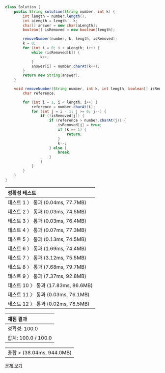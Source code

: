 ```java
class Solution {
    public String solution(String number, int k) {
        int length = number.length();
        int aLength = length - k;
        char[] answer = new char[aLength];
        boolean[] isRemoved = new boolean[length];

        removeNumber(number, k, length, isRemoved);
        k = 0;
        for (int i = 0; i < aLength; i++) {
            while (isRemoved[k]) {
                k++;
            }
            answer[i] = number.charAt(k++);
        }
        return new String(answer);
    }

    void removeNumber(String number, int k, int length, boolean[] isRemoved) {
        char reference;

        for (int i = 1; i < length; i++) {
            reference = number.charAt(i);
            for (int j = i - 1; j >= 0; j--) {
                if (!isRemoved[j]) {
                    if (reference > number.charAt(j)) {
                        isRemoved[j] = true;
                        if (k == 1) {
                            return;
                        }
                        k--;
                    } else {
                        break;
                    }
                }
            }
        }
    }
}
```
 | 정확성 테스트 |
 |  :-  |
 | 테스트 1 〉 통과 (0.04ms, 77.7MB) |
 | 테스트 2 〉 통과 (0.03ms, 74.5MB) |
 | 테스트 3 〉 통과 (0.03ms, 76.4MB) |
 | 테스트 4 〉 통과 (0.07ms, 77.3MB) |
 | 테스트 5 〉 통과 (0.13ms, 74.5MB) |
 | 테스트 6 〉 통과 (1.69ms, 74.4MB) |
 | 테스트 7 〉 통과 (3.12ms, 75.5MB) |
 | 테스트 8 〉 통과 (7.68ms, 79.7MB) |
 | 테스트 9 〉 통과 (7.37ms, 92.8MB) |
 | 테스트 10 〉 통과 (17.83ms, 86.6MB) |
 | 테스트 11 〉 통과 (0.03ms, 76.1MB) |
 | 테스트 12 〉 통과 (0.02ms, 78.5MB) |

 | 채점 결과 |
 | :- |
 | 정확성: 100.0 |
 | 합계: 100.0 / 100.0 |

 ||
 | :- |
 | 총합 > (38.04ms, 944.0MB) |

[문제 보기](https://programmers.co.kr/learn/courses/30/lessons/42883?language=java)